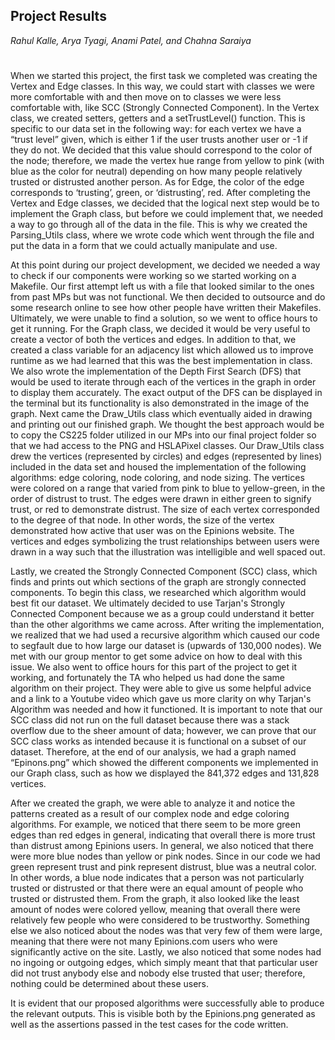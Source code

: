## Project Results <br />
*Rahul Kalle, Arya Tyagi, Anami Patel, and Chahna Saraiya* <br />
#

  When we started this project, the first task we completed was creating the Vertex and Edge classes. In this way, we could start with classes we were more comfortable with and then move on to classes we were less comfortable with, like SCC (Strongly Connected Component). In the Vertex class, we created setters, getters and a setTrustLevel() function. This is specific to our data set in the following way: for each vertex we have a “trust level” given, which is either 1 if the user trusts another user or -1 if they do not. We decided that this value should correspond to the color of the node; therefore, we made the vertex hue range from yellow to pink (with blue as the color for neutral) depending on how many people relatively trusted or distrusted another person. As for Edge, the color of the edge corresponds to ‘trusting’, green, or ‘distrusting’, red.  After completing the Vertex and Edge classes, we decided that the logical next step would be to implement the Graph class, but before we could implement that, we needed a way to go through all of the data in the file. This is why we created the Parsing_Utils class, where we wrote code which went through the file and put the data in a form that we could actually manipulate and use. 

  At this point during our project development, we decided we needed a way to check if our components were working so we started working on a Makefile. Our first attempt left us with a file that looked similar to the ones from past MPs but was not functional. We then decided to outsource and do some research online to see how other people have written their Makefiles. Ultimately, we were unable to find a solution, so we went to office hours to get it running. For the Graph class, we decided it would be very useful to create a vector of both the vertices and edges. In addition to that, we created a class variable for an adjacency list which allowed us to improve runtime as we had learned that this was the best implementation in class. We also wrote the implementation of the Depth First Search (DFS) that would be used to iterate through each of the vertices in the graph in order to display them accurately. The exact output of the DFS can be displayed in the terminal but its functionality is also demonstrated in the image of the graph. Next came the Draw_Utils class which eventually aided in drawing and printing out our finished graph. We thought the best approach would be to copy the CS225 folder utilized in our MPs into our final project folder so that we had access to the PNG and HSLAPixel classes. Our Draw_Utils class drew the vertices (represented by circles) and edges (represented by lines) included in the data set and housed the implementation of the following algorithms: edge coloring, node coloring, and node sizing. The vertices were colored on a range that varied from pink to blue to yellow-green, in the order of distrust to trust. The edges were drawn in either green to signify trust, or red to demonstrate distrust. The size of each vertex corresponded to the degree of that node. In other words, the size of the vertex demonstrated how active that user was on the Epinions website. The vertices and edges symbolizing the trust relationships between users were drawn in a way such that the illustration was intelligible and well spaced out. 

  Lastly, we created the Strongly Connected Component (SCC) class, which finds and prints out which sections of the graph are strongly connected components. To begin this class, we researched which algorithm would best fit our dataset. We ultimately decided to use Tarjan's Strongly Connected Component because we as a group could understand it better than the other algorithms we came across. After writing the implementation, we realized that we had used a recursive algorithm which caused our code to segfault due to how large our dataset is (upwards of 130,000 nodes). We met with our group mentor to get some advice on how to deal with this issue. We also went to office hours for this part of the project to get it working, and fortunately the TA who helped us had done the same algorithm on their project. They were able to give us some helpful advice and a link to a Youtube video which gave us more clarity on why Tarjan's Algorithm was needed and how it functioned. It is important to note that our SCC class did not run on the full dataset because there was a stack overflow due to the sheer amount of data; however, we can prove that our SCC class works as intended because it is functional on a subset of our dataset. Therefore, at the end of our analysis, we had a graph named “Epinons.png” which showed the different components we implemented in our Graph class, such as how we displayed the 841,372 edges and 131,828 vertices. 

  After we created the graph, we were able to analyze it and notice the patterns created as a result of our complex node and edge coloring algorithms. For example, we noticed that there seem to be more green edges than red edges in general, indicating that overall there is more trust than distrust among Epinions users. In general, we also noticed that there were more blue nodes than yellow or pink nodes. Since in our code we had green represent trust and pink represent distrust, blue was a neutral color. In other words, a blue node indicates that a person was not particularly trusted or distrusted or that there were an equal amount of people who trusted or distrusted them. From the graph, it also looked like the least amount of nodes were colored yellow, meaning that overall there were relatively few people who were considered to be trustworthy. Something else we also noticed about the nodes was that very few of them were large, meaning that there were not many Epinions.com users who were significantly active on the site. Lastly, we also noticed that some nodes had no ingoing or outgoing edges, which simply meant that that particular user did not trust anybody else and nobody else trusted that user; therefore, nothing could be determined about these users. 

  It is evident that our proposed algorithms were successfully able to produce the relevant outputs. This is visible both by the Epinions.png generated as well as the assertions passed in the test cases for the code written.
